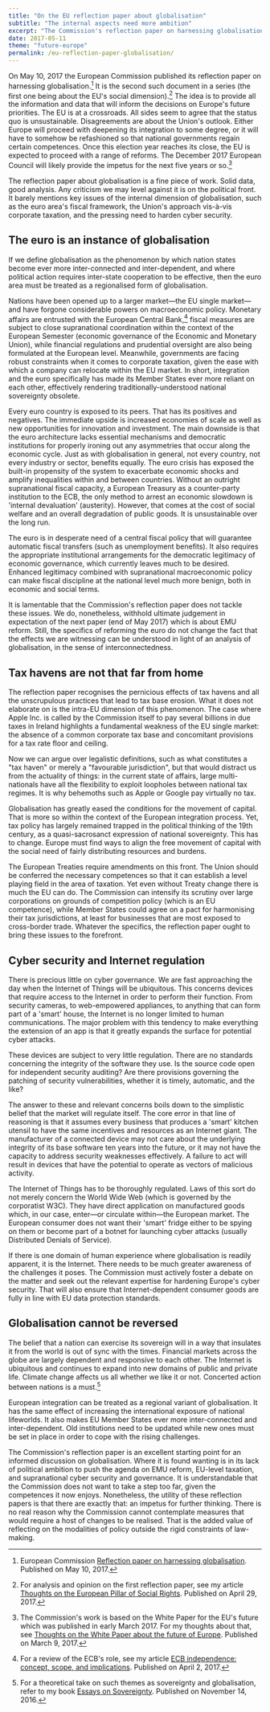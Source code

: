 ```yaml
---
title: "On the EU reflection paper about globalisation"
subtitle: "The internal aspects need more ambition"
excerpt: "The Commission's reflection paper on harnessing globalisation is a good starting point. However, it needs more political ambition."
date: 2017-05-11
theme: "future-europe"
permalink: /eu-reflection-paper-globalisation/
---
```

On May 10, 2017 the European Commission published its reflection paper on harnessing globalisation.[^ReflectionPaperGlobalisation] It is the second such document in a series (the first one being about the EU's social dimension).[^SocialPillar] The idea is to provide all the information and data that will inform the decisions on Europe's future priorities. The EU is at a crossroads. All sides seem to agree that the status quo is unsustainable. Disagreements are about the Union's outlook. Either Europe will proceed with deepening its integration to some degree, or it will have to somehow be refashioned so that national governments regain certain competences. Once this election year reaches its close, the EU is expected to proceed with a range of reforms. The December 2017 European Council will likely provide the impetus for the next five years or so.[^WhitePaper]

The reflection paper about globalisation is a fine piece of work. Solid data, good analysis. Any criticism we may level against it is on the political front. It barely mentions key issues of the internal dimension of globalisation, such as the euro area's fiscal framework, the Union's approach vis-à-vis corporate taxation, and the pressing need to harden cyber security.

## The euro is an instance of globalisation

If we define globalisation as the phenomenon by which nation states become ever more inter-connected and inter-dependent, and where political action requires inter-state cooperation to be effective, then the euro area must be treated as a regionalised form of globalisation.

Nations have been opened up to a larger market—the EU single market—and have forgone considerable powers on macroeconomic policy. Monetary affairs are entrusted with the European Central Bank,[^ECBReview] fiscal measures are subject to close supranational coordination within the context of the European Semester (economic governance of the Economic and Monetary Union), while financial regulations and prudential oversight are also being formulated at the European level. Meanwhile, governments are facing robust constraints when it comes to corporate taxation, given the ease with which a company can relocate within the EU market. In short, integration and the euro specifically has made its Member States ever more reliant on each other, effectively rendering traditionally-understood national sovereignty obsolete.

Every euro country is exposed to its peers. That has its positives and negatives. The immediate upside is increased economies of scale as well as new opportunities for innovation and investment. The main downside is that the euro architecture lacks essential mechanisms and democratic institutions for properly ironing out any asymmetries that occur along the economic cycle. Just as with globalisation in general, not every country, not every industry or sector, benefits equally. The euro crisis has exposed the built-in propensity of the system to exacerbate economic shocks and amplify inequalities within and between countries. Without an outright supranational fiscal capacity, a European Treasury as a counter-party institution to the ECB, the only method to arrest an economic slowdown is 'internal devaluation' (austerity). However, that comes at the cost of social welfare and an overall degradation of public goods. It is unsustainable over the long run.

The euro is in desperate need of a central fiscal policy that will guarantee automatic fiscal transfers (such as unemployment benefits). It also requires the appropriate institutional arrangements for the democratic legitimacy of economic governance, which currently leaves much to be desired. Enhanced legitimacy combined with supranational macroeconomic policy can make fiscal discipline at the national level much more benign, both in economic and social terms.

It is lamentable that the Commission's reflection paper does not tackle these issues. We do, nonetheless, withhold ultimate judgement in expectation of the next paper (end of May 2017) which is about EMU reform. Still, the specifics of reforming the euro do not change the fact that the effects we are witnessing can be understood in light of an analysis of globalisation, in the sense of interconnectedness.

## Tax havens are not that far from home

The reflection paper recognises the pernicious effects of tax havens and all the unscrupulous practices that lead to tax base erosion. What it does not elaborate on is the intra-EU dimension of this phenomenon. The case where Apple Inc. is called by the Commission itself to pay several billions in due taxes in Ireland highlights a fundamental weakness of the EU single market: the absence of a common corporate tax base and concomitant provisions for a tax rate floor and ceiling.

Now we can argue over legalistic definitions, such as what constitutes a "tax haven" or merely a "favourable jurisdiction", but that would distract us from the actuality of things: in the current state of affairs, large multi-nationals have all the flexibility to exploit loopholes between national tax regimes. It is why behemoths such as Apple or Google pay virtually no tax.

Globalisation has greatly eased the conditions for the movement of capital. That is more so within the context of the European integration process. Yet, tax policy has largely remained trapped in the political thinking of the 19th century, as a quasi-sacrosanct expression of national sovereignty. This has to change. Europe must find ways to align the free movement of capital with the social need of fairly distributing resources and burdens.

The European Treaties require amendments on this front. The Union should be conferred the necessary competences so that it can establish a level playing field in the area of taxation. Yet even without Treaty change there is much the EU can do. The Commission can intensify its scrutiny over large corporations on grounds of competition policy (which is an EU competence), while Member States could agree on a pact for harmonising their tax jurisdictions, at least for businesses that are most exposed to cross-border trade. Whatever the specifics, the reflection paper ought to bring these issues to the forefront.

## Cyber security and Internet regulation

There is precious little on cyber governance. We are fast approaching the day when the Internet of Things will be ubiquitous. This concerns devices that require access to the Internet in order to perform their function. From security cameras, to web-empowered appliances, to anything that can form part of a 'smart' house, the Internet is no longer limited to human communications. The major problem with this tendency to make everything the extension of an app is that it greatly expands the surface for potential cyber attacks.

These devices are subject to very little regulation. There are no standards concerning the integrity of the software they use. Is the source code open for independent security auditing? Are there provisions governing the patching of security vulnerabilities, whether it is timely, automatic, and the like?

The answer to these and relevant concerns boils down to the simplistic belief that the market will regulate itself. The core error in that line of reasoning is that it assumes every business that produces a 'smart' kitchen utensil to have the same incentives and resources as an Internet giant. The manufacturer of a connected device may not care about the underlying integrity of its base software ten years into the future, or it may not have the capacity to address security weaknesses effectively. A failure to act will result in devices that have the potential to operate as vectors of malicious activity.

The Internet of Things has to be thoroughly regulated. Laws of this sort do not merely concern the World Wide Web (which is governed by the corporatist W3C). They have direct application on manufactured goods which, in our case, enter—or circulate within—the European market. The European consumer does not want their 'smart' fridge either to be spying on them or become part of a botnet for launching cyber attacks (usually Distributed Denials of Service).

If there is one domain of human experience where globalisation is readily apparent, it is the Internet. There needs to be much greater awareness of the challenges it poses. The Commission must actively foster a debate on the matter and seek out the relevant expertise for hardening Europe's cyber security. That will also ensure that Internet-dependent consumer goods are fully in line with EU data protection standards.

## Globalisation cannot be reversed

The belief that a nation can exercise its sovereign will in a way that insulates it from the world is out of sync with the times. Financial markets across the globe are largely dependent and responsive to each other. The Internet is ubiquitous and continues to expand into new domains of public and private life. Climate change affects us all whether we like it or not. Concerted action between nations is a must.[^EssaysSov]

European integration can be treated as a regional variant of globalisation. It has the same effect of increasing the international exposure of national lifeworlds. It also makes EU Member States ever more inter-connected and inter-dependent. Old institutions need to be updated while new ones must be set in place in order to cope with the rising challenges.

The Commission's reflection paper is an excellent starting point for an informed discussion on globalisation. Where it is found wanting is in its lack of political ambition to push the agenda on EMU reform, EU-level taxation, and supranational cyber security and governance. It is understandable that the Commission does not want to take a step too far, given the competences it now enjoys. Nonetheless, the utility of these reflection papers is that there are exactly that: an impetus for further thinking. There is no real reason why the Commission cannot contemplate measures that would require a host of changes to be realised. That is the added value of reflecting on the modalities of policy outside the rigid constraints of law-making.

[^ReflectionPaperGlobalisation]: European Commission [Reflection paper on harnessing globalisation](https://ec.europa.eu/commission/publications/reflection-paper-harnessing-globalisation_en). Published on May 10, 2017.

[^SocialPillar]: For analysis and opinion on the first reflection paper, see my article [Thoughts on the European Pillar of Social Rights](/eu-social-pillar/). Published on April 29, 2017.

[^WhitePaper]: The Commission's work is based on the White Paper for the EU's future which was published in early March 2017. For my thoughts about that, see [Thoughts on the White Paper about the future of Europe](https://protesilaos.com/future-eu-white-paper/). Published on March 9, 2017.

[^ECBReview]: For a review of the ECB's role, see my article [ECB independence: concept, scope, and implications](/ecb-independence-review/). Published on April 2, 2017.

[^EssaysSov]: For a theoretical take on such themes as sovereignty and globalisation, refer to my book [Essays on Sovereignty](/sov/). Published on November 14, 2016.
